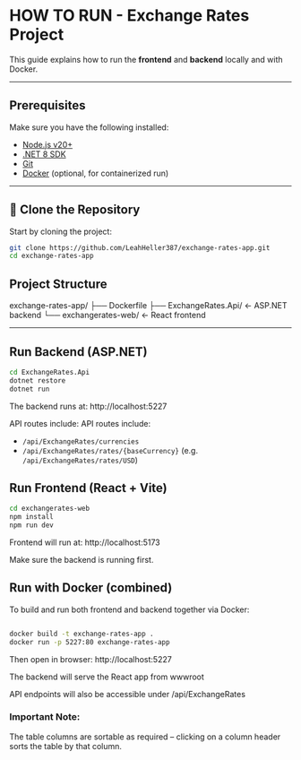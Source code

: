 # HOW TO RUN - Exchange Rates Project

This guide explains how to run the **frontend** and **backend** locally and with Docker.

---

##  Prerequisites

Make sure you have the following installed:

- [Node.js v20+](https://nodejs.org/en/download)
- [.NET 8 SDK](https://dotnet.microsoft.com/en-us/download/dotnet/8.0)
- [Git](https://git-scm.com/downloads)
- [Docker](https://www.docker.com/) (optional, for containerized run)

---

## 🧾 Clone the Repository

Start by cloning the project:

```bash
git clone https://github.com/LeahHeller387/exchange-rates-app.git
cd exchange-rates-app
```

##  Project Structure

exchange-rates-app/
├── Dockerfile
├── ExchangeRates.Api/ ← ASP.NET backend
└── exchangerates-web/ ← React frontend


---

##  Run Backend (ASP.NET)

```bash
cd ExchangeRates.Api
dotnet restore
dotnet run
```
The backend runs at:
http://localhost:5227

API routes include:
API routes include:  
- `/api/ExchangeRates/currencies`  
- `/api/ExchangeRates/rates/{baseCurrency}` (e.g. `/api/ExchangeRates/rates/USD`)


## Run Frontend (React + Vite)
```bash
cd exchangerates-web
npm install
npm run dev
```
Frontend will run at:
http://localhost:5173

Make sure the backend is running first.

## Run with Docker (combined)
To build and run both frontend and backend together via Docker:
```bash

docker build -t exchange-rates-app .
docker run -p 5227:80 exchange-rates-app
```
Then open in browser:
http://localhost:5227

The backend will serve the React app from wwwroot

API endpoints will also be accessible under /api/ExchangeRates

### Important Note:
The table columns are sortable as required – clicking on a column header sorts the table by that column.

